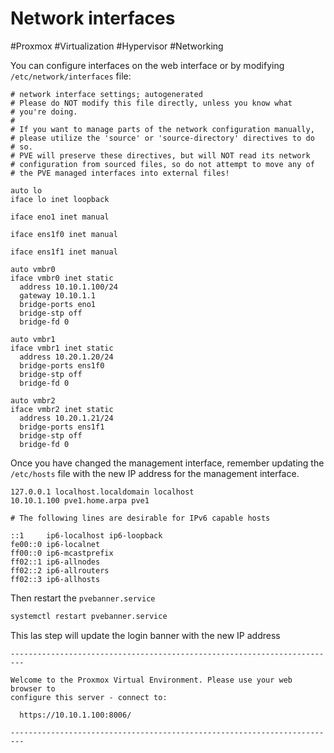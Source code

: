 # Network interfaces
#Proxmox #Virtualization #Hypervisor #Networking 

You can configure interfaces on the web interface or by modifying `/etc/network/interfaces` file:

```
# network interface settings; autogenerated
# Please do NOT modify this file directly, unless you know what
# you're doing.
#
# If you want to manage parts of the network configuration manually,
# please utilize the 'source' or 'source-directory' directives to do
# so.
# PVE will preserve these directives, but will NOT read its network
# configuration from sourced files, so do not attempt to move any of
# the PVE managed interfaces into external files!

auto lo
iface lo inet loopback

iface eno1 inet manual

iface ens1f0 inet manual

iface ens1f1 inet manual

auto vmbr0
iface vmbr0 inet static
  address 10.10.1.100/24
  gateway 10.10.1.1
  bridge-ports eno1
  bridge-stp off
  bridge-fd 0

auto vmbr1
iface vmbr1 inet static
  address 10.20.1.20/24
  bridge-ports ens1f0
  bridge-stp off
  bridge-fd 0

auto vmbr2
iface vmbr2 inet static
  address 10.20.1.21/24
  bridge-ports ens1f1
  bridge-stp off
  bridge-fd 0

```

Once you have changed the management interface, remember updating the `/etc/hosts` file with the new IP address for the management interface.

```
127.0.0.1 localhost.localdomain localhost
10.10.1.100 pve1.home.arpa pve1

# The following lines are desirable for IPv6 capable hosts

::1     ip6-localhost ip6-loopback
fe00::0 ip6-localnet
ff00::0 ip6-mcastprefix
ff02::1 ip6-allnodes
ff02::2 ip6-allrouters
ff02::3 ip6-allhosts
```

Then restart the `pvebanner.service`
```bash
systemctl restart pvebanner.service
```

This las step will update the login banner with the new IP address
```
-------------------------------------------------------------------------

Welcome to the Proxmox Virtual Environment. Please use your web browser to 
configure this server - connect to:

  https://10.10.1.100:8006/

-------------------------------------------------------------------------
```